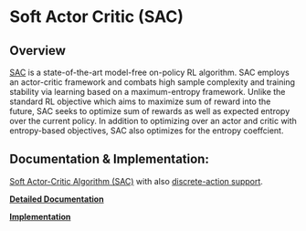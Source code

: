 # Soft Actor Critic (SAC)

## Overview 

[SAC](https://arxiv.org/abs/1801.01290) is a state-of-the-art model-free on-policy RL algorithm. SAC employs an actor-critic framework and combats high sample complexity and training stability via learning based on a maximum-entropy framework. Unlike the standard RL objective which aims to maximize sum of reward into the future, SAC seeks to optimize sum of rewards as well as expected entropy over the current policy. In addition to optimizing over an actor and critic with entropy-based objectives, SAC also optimizes for the entropy coeffcient. 

## Documentation & Implementation:

[Soft Actor-Critic Algorithm (SAC)](https://arxiv.org/abs/1801.01290) with also [discrete-action support](https://arxiv.org/abs/1910.07207). 

**[Detailed Documentation](https://docs.ray.io/en/master/rllib-algorithms.html#sac)**

**[Implementation](https://github.com/ray-project/ray/blob/master/rllib/agents/sac/sac.py)**



